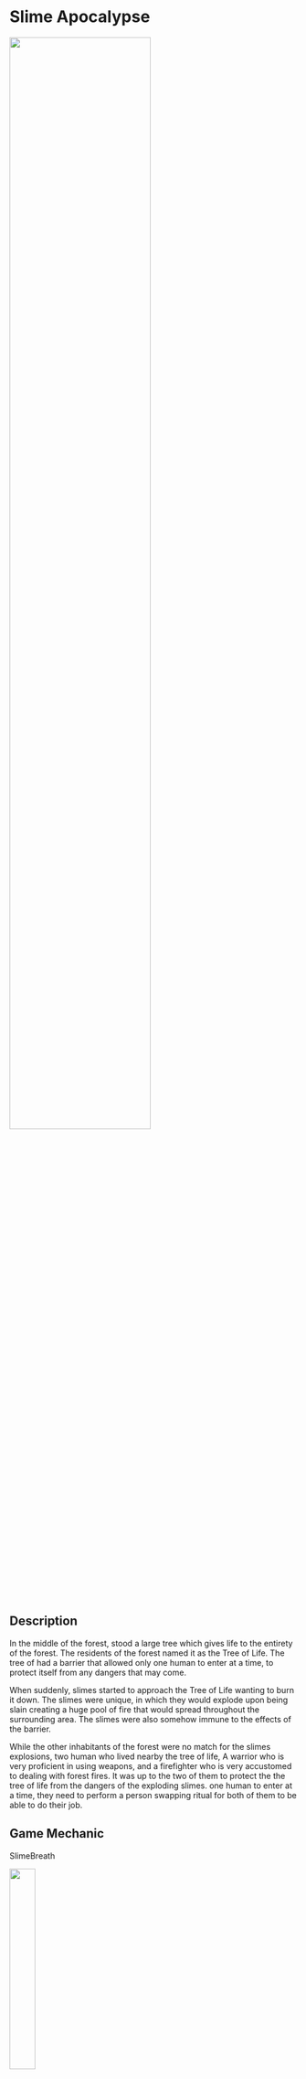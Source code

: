 # Slime Apocalypse

<img src="https://github.com/ChristopherAngrico/SlimeApocalypse/assets/87889745/5352baf2-386b-4e9d-805e-c8a6a13e9696" height="70%" width="70%">


## Description
In the middle of the forest, stood a large tree which gives life to the entirety of the forest.
The residents of the forest named it as the Tree of Life.
The tree of had a barrier that allowed only one human to enter at a time, to protect itself from any dangers that may come.

When suddenly, slimes started to approach the Tree of Life wanting to burn it down. 
The slimes were unique, in which they would explode upon being slain creating a huge pool of fire that would spread throughout the surrounding area.
The slimes were also somehow immune to the effects of the barrier.

While the other inhabitants of the forest were no match for the slimes explosions, two human who lived nearby the tree of life,
A warrior who is very proficient in using weapons, and a firefighter who is very accustomed to dealing with forest fires.
It was up to the two of them to protect the the tree of life from the dangers of the exploding slimes.
one human to enter at a time, they need to perform a person swapping ritual for both of them to be able to do their job.


## Game Mechanic
<p>SlimeBreath<p/>
<img src="https://github.com/ChristopherAngrico/SlimeApocalypse/assets/87889745/5352baf2-386b-4e9d-805e-c8a6a13e9696" height="30%" width="30%">
  
<p>Slime Trail<p/>
<img src="https://github.com/ChristopherAngrico/SlimeApocalypse/blob/main/AllPhoto/trail.GIF" 30%" width="30%">

<p>Slime Stomp<p/>
<img src="https://github.com/ChristopherAngrico/SlimeApocalypse/blob/main/AllPhoto/stomp.GIF" 30%" width="30%">

<p>Prologue<p/>
<img src="https://github.com/ChristopherAngrico/SlimeApocalypse/blob/main/AllPhoto/Prologue.GIF?raw=true"30%" width="30%">

<p>TransitionPrologue<p/>
<img src="https://github.com/ChristopherAngrico/SlimeApocalypse/blob/main/AllPhoto/transprologue.GIF" width="30%">

<p>Attack<p/>
<img src="https://github.com/ChristopherAngrico/SlimeApocalypse/blob/main/AllPhoto/attack.GIF" 30%" width="30%">

<p>Flip<p/>
<img src="https://github.com/ChristopherAngrico/SlimeApocalypse/blob/main/AllPhoto/flip.GIF" 30%" width="30%">

<p>Switch character<p/>
<img src="https://github.com/ChristopherAngrico/SlimeApocalypse/blob/main/AllPhoto/switching.GIF" 30%" width="30%">

  
## Game controls

The following controls are bound in-game, for gameplay and testing.

| Key Binding       | Function          |
| ----------------- | ----------------- |
| W,A,S,D           | Standard movement |
| Left Click        | Spray water, and attack |
| E        | Switch player |
| ESC        | To open main menu |

### Script
This game operates on a series of scripts.

| Script       | Description                                                  |
| ------------------- | ------------------------------------------------------------ |
| `PlayerMovement` | To control player movement such as "WASD". |
| `PlayerAnimation`  | Control player animation. |
| `SlimeAnimation`  | Control slime animation. |
| `FixRotateHealthBar`  | Fix health bar rotation for example: player face the left side or right side the rotation still remaining same.  |
| `HealthSystemComponent`  | Adjust health such as player, slime, and tree of life.  |
| `PlayerHealth`  | Handle player health.  |
| `SprayWater`  | Handling spray water of firefighter and follow mouse direction. |
| `WarriorAttack`  | Handling attack warrior and follow mouse direction. |
| `SpawnerManager`  | Handling spawn slime. |
| `PlayerInput`  | New input system. |
| `ExtinguishFire`  | to put out fire. |
| `SlimeBreathFire`  | Control fire breath attack. |
| `SlimeStomper`  | Stomping player or life of tree with fire effect. |
| `SlimeFireTrail`  | Control the fire trail left by slime. |
| `TreeOfLife`  | Control the health that has been attacked by slimes. |
| `SceneChanger`  | Handling changing scene. |
| `Enemy`  | Create an inheritance class with handling movement and attack to inherite to other class such as SlimeBreathFire, SlimeStomper, SlimeFireTrail. |
| `FollowTarget`  | Follow player position such as player move to right main camera, spawner, and background follow the player position. |
| `DestroyFire`  | Destroy fire when the fire is out. |
| `MovingSpawner`  | To make sure spawn position is random. |
| `WaveSystem`  | Manage wave system. |
| `ScrollingText`  | Make character appear one by one. |
| `PlayerSwitching`  | SwitchingPlayer. |

## Short Gameplay
From here:
https://www.youtube.com/watch?v=s2WeXjx1SCE&ab_channel=ChristopherAngrico
